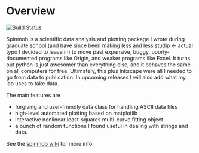 Overview
========
[![Build Status](https://travis-ci.org/Spinmob/spinmob.svg?branch=travis)](https://travis-ci.org/Spinmob/spinmob)

Spinmob is a scientific data analysis and plotting package I wrote during graduate school (and have since been making less and less studip ← actual typo I decided to leave in) to move past expensive, buggy, poorly-documented programs like Origin, and weaker programs like Excel. It turns out python is just awesomer than everything else, and it behaves the same on all computers for free. Ultimately, this plus Inkscape were all I needed to go from data to publication. In upcoming releases I will also add what my lab uses to take data.

The main features are 

 * forgiving and user-friendly data class for handling ASCII data files 
 * high-level automated plotting based on matplotlib 
 * interactive nonlinear least-squares multi-curve fitting object 
 * a bunch of random functions I found useful in dealing with strings and data. 

See the [spinmob wiki](https://github.com/Spinmob/spinmob/wiki) for more info.
